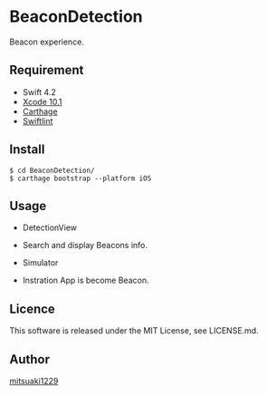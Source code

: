 BeaconDetection
====

Beacon experience.

## Requirement

* Swift 4.2
* [Xcode 10.1](https://developer.apple.com/download/)
* [Carthage](https://github.com/Carthage/Carthage)
* [Swiftlint](https://github.com/realm/SwiftLint)

## Install

```
$ cd BeaconDetection/
$ carthage bootstrap --platform iOS
```

## Usage

* DetectionView
 - Search and display Beacons info.
* Simulator
 - Instration App is become Beacon.

## Licence

This software is released under the MIT License, see LICENSE.md.

## Author

[mitsuaki1229](https://github.com/mitsuaki1229)

